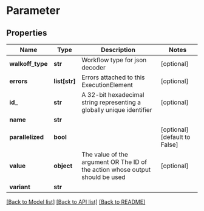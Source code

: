 # Parameter

## Properties
Name | Type | Description | Notes
------------ | ------------- | ------------- | -------------
**walkoff_type** | **str** | Workflow type for json decoder | [optional] 
**errors** | **list[str]** | Errors attached to this ExecutionElement | [optional] 
**id_** | **str** | A 32-bit hexadecimal string representing a globally unique identifier | [optional] 
**name** | **str** |  | 
**parallelized** | **bool** |  | [optional] [default to False]
**value** | **object** | The value of the argument OR The ID of the action whose output should be used | [optional] 
**variant** | **str** |  | 

[[Back to Model list]](../README.md#documentation-for-models) [[Back to API list]](../README.md#documentation-for-api-endpoints) [[Back to README]](../README.md)


